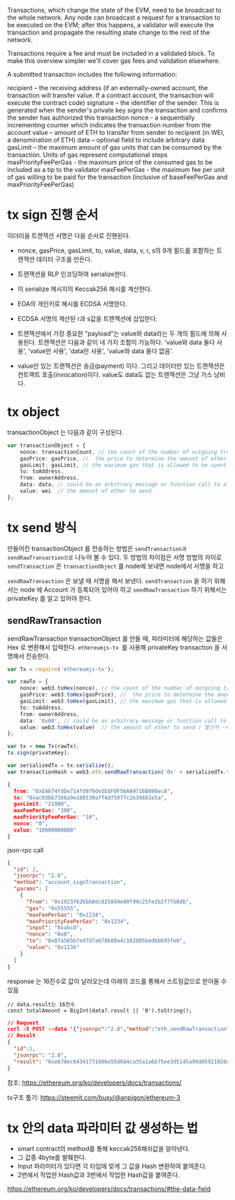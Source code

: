 Transactions, which change the state of the EVM, need to be broadcast to the whole network. Any node can broadcast a request for a transaction to be executed on the EVM; after this happens, a validator will execute the transaction and propagate the resulting state change to the rest of the network.

Transactions require a fee and must be included in a validated block. To make this overview simpler we'll cover gas fees and validation elsewhere.

A submitted transaction includes the following information:

recipient – the receiving address (if an externally-owned account, the transaction will transfer value. If a contract account, the transaction will execute the contract code)
signature – the identifier of the sender. This is generated when the sender's private key signs the transaction and confirms the sender has authorized this transaction
nonce - a sequentially incrementing counter which indicates the transaction number from the account
value – amount of ETH to transfer from sender to recipient (in WEI, a denomination of ETH)
data – optional field to include arbitrary data
gasLimit – the maximum amount of gas units that can be consumed by the transaction. Units of gas represent computational steps
maxPriorityFeePerGas - the maximum price of the consumed gas to be included as a tip to the validator
maxFeePerGas - the maximum fee per unit of gas willing to be paid for the transaction (inclusive of baseFeePerGas and maxPriorityFeePerGas)

# tx sign 진행 순서
이더리움 트랜잭션 서명은 다음 순서로 진핸된다.

- nonce, gasPrice, gasLimit, to, value, data, v, r, s의 9개 필드를 포함하는 트랜잭션 데이터 구조를 만든다.
- 트랜잭션을 RLP 인코딩하여 serialize한다.
- 이 serialize 메시지의 Keccak256 해시를 계산한다.
- EOA의 개인키로 해시를 ECDSA 서명한다.
- ECDSA 서명의 계산된 r과 s값을 트랜잭션에 삽입한다.

- 트랜잭션에서 가장 중요한 "payload"는 value와 data라는 두 개의 필드에 의해 사용된다. 트랜잭션은 다음과 같이 네 가지 조합이 가능하다. 'value와 data 둘다 사용', 'value만 사용', 'data만 사용', 'value와 data 둘다 없음'.

- value만 있는 트랜잭션은 송금(payment) 이다. 그리고 데이터만 있는 트랜잭션은 컨트랙트 호출(invocation)이다. value도 data도 없는 트랜잭션은 그냥 가스 낭비다.

# tx object
transactionObject 는 다음과 같이 구성된다.
```ts
var transactionObject = {
    nonce: transactionCount, // the count of the number of outgoing transactions, starting with 0
    gasPrice: gasPrice, //  the price to determine the amount of ether the transaction will cost
    gasLimit: gasLimit, // the maximum gas that is allowed to be spent to process the transaction
    to: toAddress,
    from: ownerAddress,
    data: data, // could be an arbitrary message or function call to a contract or code to create a contract
    value: wei  // the amount of ether to send
};
```
# tx send 방식

만들어진 transactionObject 를 전송하는 방법은 `sendTransaction과` `sendRawTransaction으로` 나누어 볼 수 있다. 
두 방법의 차이점은 서명 방법의 차이로 `sendTransaction` 은 `transactionObject` 를 node에 보내면 node에서 서명을 하고 

`sendRawTransaction` 은 보낼 때 서명을 해서 보낸다. `sendTransaction` 을 하기 위해서는 node 에 Account 가 등록되어 
있어야 하고 `sendRawTransaction` 하기 위해서는 privateKey 를 알고 있어야 한다.

## sendRawTransaction

sendRawTransaction
transactionObject 를 만들 때, 파라미터에 해당하는 값들은 Hex 로 변환해서 입력한다. 
`ethereumjs-tx `를 사용해 privateKey transaction 을 서명해서 전송한다.

```ts
var Tx = require('ethereumjs-tx');

var rawTx = {
    nonce: web3.toHex(nonce), // the count of the number of outgoing transactions, starting with 0/ 송신자에 의해 보내진 트랜잭션의 갯수
    gasPrice: web3.toHex(gasPrice), //  the price to determine the amount of ether the transaction will cost / 트랜잭션이 실행될 때 발신자가 지불할 의향이 있는 가스의 가격을 wei로 표현한 값
    gasLimit: web3.toHex(gasLimit), // the maximum gas that is allowed to be spent to process the transaction / 트랜잭션 발신자가 트랜잭션이 실행될 때 트랜잭션의 가스 소모량의 최대값
    to: toAddress,
    from: ownerAddress,
    data: '0x00', // could be an arbitrary message or function call to a contract or code to create a contract / 메시지 콜에서만 존재 , 메시지 콜의 입력 데이터(아규먼트)
    value: web3.toHex(value)  // the amount of ether to send / 발신자 -> 수신자로 전달되는 wei의 양
};

var tx = new Tx(rawTx);
tx.sign(privateKey);

var serializedTx = tx.serialize();
var transactionHash = web3.eth.sendRawTransaction('0x' + serializedTx.toString('hex'));
```
```json
{
  from: "0xEA674fdDe714fd979de3EdF0F56AA9716B898ec8",
  to: "0xac03bb73b6a9e108530aff4df5077c2b3d481e5a",
  gasLimit: "21000",
  maxFeePerGas: "300",
  maxPriorityFeePerGas: "10",
  nonce: "0",
  value: "10000000000"
}
```

json-rpc call
```json
{
  "id": 2,
  "jsonrpc": "2.0",
  "method": "account_signTransaction",
  "params": [
    {
      "from": "0x1923f626bb8dc025849e00f99c25fe2b2f7fb0db",
      "gas": "0x55555",
      "maxFeePerGas": "0x1234",
      "maxPriorityFeePerGas": "0x1234",
      "input": "0xabcd",
      "nonce": "0x0",
      "to": "0x07a565b7ed7d7a678680a4c162885bedbb695fe0",
      "value": "0x1234"
    }
  ]
}
```
response 는 16진수로 값이 날라오는데 아래의 코드를 통해서 스트링값으로 받아올 수  있음
  ```tsx 
  // data.result는 16진수
  const totalAmount = BigInt(data?.result || '0').toString();
  ```
```json
// Request
curl -X POST --data '{"jsonrpc":"2.0","method":"eth_sendRawTransaction","params":[{0x어쩌구저쩌구tx를싸인하고나온값}],"id":1}'
// Result
{
  "id":1,
  "jsonrpc": "2.0",
  "result": "0xe670ec64341771606e55d6b4ca35a1a6b75ee3d5145a99d05921026d1527331"
}

```

참조: https://ethereum.org/ko/developers/docs/transactions/

tx구조 톺기: https://steemit.com/busy/@anpigon/ethereum-3


# tx 안의 data 파라미터 값 생성하는 법

- smart contract의 method를 통해 keccak256해쉬값을 알아낸다.
- 그 값중 4byte를 발췌한다.
- Input 파라미터가 있다면 각 타입에 맞게 그 값을 Hash 변환하여 붙여준다.
- 2번에서 작업한 Hash값과 3번에서 작업한 Hash값을 붙여준다.

https://ethereum.org/ko/developers/docs/transactions/#the-data-field
